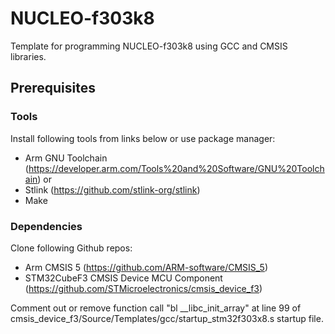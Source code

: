 # NUCLEO-f303k8
Template for programming NUCLEO-f303k8 using GCC and CMSIS libraries.

## Prerequisites
### Tools
Install following tools from links below or use package manager:
- Arm GNU Toolchain (https://developer.arm.com/Tools%20and%20Software/GNU%20Toolchain) or 
- Stlink (https://github.com/stlink-org/stlink)
- Make
### Dependencies
Clone following Github repos:
- Arm CMSIS 5 (https://github.com/ARM-software/CMSIS_5)
- STM32CubeF3 CMSIS Device MCU Component (https://github.com/STMicroelectronics/cmsis_device_f3)

Comment out or remove function call "bl __libc_init_array" at line 99 of
cmsis_device_f3/Source/Templates/gcc/startup_stm32f303x8.s startup file.
